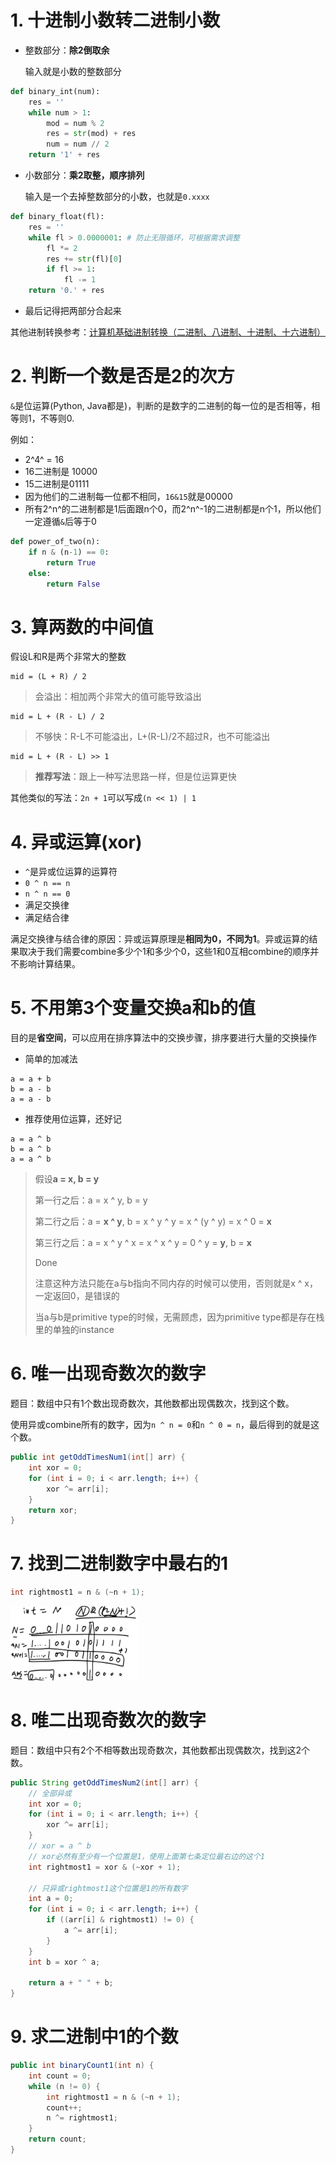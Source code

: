 # 1. 十进制小数转二进制小数

- 整数部分：**除2倒取余**

  输入就是小数的整数部分

```python
def binary_int(num):
    res = ''
    while num > 1:
    	mod = num % 2
    	res = str(mod) + res
    	num = num // 2
    return '1' + res
```

- 小数部分：**乘2取整，顺序排列**

  输入是一个去掉整数部分的小数，也就是`0.xxxx`

```python
def binary_float(fl):
    res = ''
    while fl > 0.0000001: # 防止无限循环，可根据需求调整
        fl *= 2
        res += str(fl)[0]
        if fl >= 1:
            fl -= 1
    return '0.' + res
```

- 最后记得把两部分合起来

其他进制转换参考：[计算机基础进制转换（二进制、八进制、十进制、十六进制）](https://blog.csdn.net/yuanxiang01/article/details/82503568)



# 2. 判断一个数是否是2的次方

`&`是位运算(Python, Java都是)，判断的是数字的二进制的每一位的是否相等，相等则1，不等则0.

例如：

- 2^4^ = 16
- 16二进制是 10000
- 15二进制是01111
- 因为他们的二进制每一位都不相同，`16&15`就是00000
- 所有2^n^的二进制都是1后面跟n个0，而2^n^-1的二进制都是n个1，所以他们一定遵循`&`后等于0

```python
def power_of_two(n):
    if n & (n-1) == 0:
        return True
    else:
        return False
```



# 3. 算两数的中间值

假设L和R是两个非常大的整数

```pseudocode
mid = (L + R) / 2 
```

> 会溢出：相加两个非常大的值可能导致溢出

```pseudocode
mid = L + (R - L) / 2
```

> 不够快：R-L不可能溢出，L+(R-L)/2不超过R，也不可能溢出

```pseudocode
mid = L + (R - L) >> 1
```

> **推荐写法**：跟上一种写法思路一样，但是位运算更快



其他类似的写法：`2n + 1`可以写成`(n << 1) | 1`



# 4. 异或运算(xor)

- `^`是异或位运算的运算符
- `0 ^ n == n`
- `n ^ n == 0`
- 满足交换律
- 满足结合律

满足交换律与结合律的原因：异或运算原理是**相同为0，不同为1**。异或运算的结果取决于我们需要combine多少个1和多少个0，这些1和0互相combine的顺序并不影响计算结果。



# 5. 不用第3个变量交换a和b的值

目的是**省空间**，可以应用在排序算法中的交换步骤，排序要进行大量的交换操作

- 简单的加减法

```pseudocode
a = a + b
b = a - b
a = a - b
```

- 推荐使用位运算，还好记

```pseudocode
a = a ^ b
b = a ^ b
a = a ^ b
```

>假设**a = x,	b = y**
>
>第一行之后：a = x ^ y,	b = y
>
>第二行之后：a = **x ^ y**,	b = x ^ y ^ y = x ^ (y ^ y) = x ^ 0 = **x**
>
>第三行之后：a = x ^ y ^ x = x ^ x ^ y = 0 ^ y = **y**,	b = **x**
>
>Done
>
>注意这种方法只能在a与b指向不同内存的时候可以使用，否则就是x ^ x，一定返回0，是错误的
>
>当a与b是primitive type的时候，无需顾虑，因为primitive type都是存在栈里的单独的instance



# 6. 唯一出现奇数次的数字

题目：数组中只有1个数出现奇数次，其他数都出现偶数次，找到这个数。

使用异或combine所有的数字，因为`n ^ n = 0`和`n ^ 0 = n`，最后得到的就是这个数。

```java
public int getOddTimesNum1(int[] arr) {
    int xor = 0;
    for (int i = 0; i < arr.length; i++) {
        xor ^= arr[i];
    }
    return xor;
}
```



# 7. 找到二进制数字中最右的1

```java
int rightmost1 = n & (~n + 1);
```

<img src="asset/rightmost1.png" alt="rightmost1" style="zoom: 20%;" />



# 8. 唯二出现奇数次的数字

题目：数组中只有2个不相等数出现奇数次，其他数都出现偶数次，找到这2个数。

```java
public String getOddTimesNum2(int[] arr) {
    // 全部异或
    int xor = 0;
    for (int i = 0; i < arr.length; i++) {
        xor ^= arr[i];
    }
    // xor = a ^ b
    // xor必然有至少有一个位置是1，使用上面第七条定位最右边的这个1
    int rightmost1 = xor & (~xor + 1);
    
    // 只异或rightmost1这个位置是1的所有数字
    int a = 0;
    for (int i = 0; i < arr.length; i++) {
        if ((arr[i] & rightmost1) != 0) {
            a ^= arr[i];
        }
    }
    int b = xor ^ a;
    
    return a + " " + b;
}
```



# 9. 求二进制中1的个数

```java
public int binaryCount1(int n) {
    int count = 0;
    while (n != 0) {
        int rightmost1 = n & (~n + 1);
        count++;
        n ^= rightmost1;
    }
    return count;
}
```

